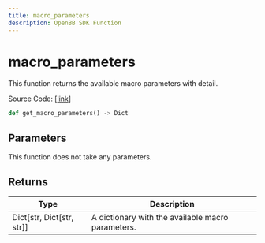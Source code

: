 ```yaml
---
title: macro_parameters
description: OpenBB SDK Function
---
```


# macro_parameters

This function returns the available macro parameters with detail.

Source Code: [[link](https://github.com/OpenBB-finance/OpenBBTerminal/tree/main/openbb_terminal/economy/econdb_model.py#L632)]

```python
def get_macro_parameters() -> Dict
```
## Parameters

This function does not take any parameters.

## Returns

| Type | Description |
| ---- | ----------- |
| Dict[str, Dict[str, str]] | A dictionary with the available macro parameters. |

